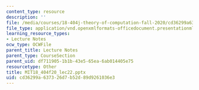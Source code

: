 ```yaml
---
content_type: resource
description: ''
file: /media/courses/18-404j-theory-of-computation-fall-2020/cd36299a637326d7b52d89d9261036e3_MIT18_404f20_lec22.pptx
file_type: application/vnd.openxmlformats-officedocument.presentationml.presentation
learning_resource_types:
- Lecture Notes
ocw_type: OCWFile
parent_title: Lecture Notes
parent_type: CourseSection
parent_uid: df711905-1b1b-43e5-65ea-6ab014405e75
resourcetype: Other
title: MIT18_404f20_lec22.pptx
uid: cd36299a-6373-26d7-b52d-89d9261036e3
---
```

